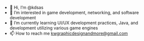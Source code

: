 - 👋 Hi, I’m @kdsas
- 👀 I’m interested in game development, networking, and software development
- 🌱 I’m currently learning UI/UX development practices, Java, and development utilizing various game engines 
- 📫 How to reach me kwgraphicdesignandmore@gmail.com

<!---
kdsas/kdsas is a ✨ special ✨ repository because its `README.md` (this file) appears on your GitHub profile.
You can click the Preview link to take a look at your changes.
--->
